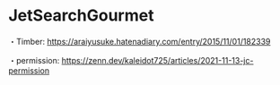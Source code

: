 # JetSearchGourmet

・Timber: https://araiyusuke.hatenadiary.com/entry/2015/11/01/182339

・permission: https://zenn.dev/kaleidot725/articles/2021-11-13-jc-permission
